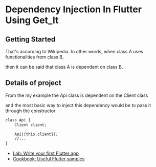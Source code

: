 # Dependency Injection In Flutter Using Get_It
 

## Getting Started

That's according to Wikipedia. In other words, when class A uses functionalities from class B,

then it can be said that class A is dependent on class B.

## Details of project
From the my example the Api class is dependent on the Client class

and the most basic way to inject this dependency would be to pass it through the constructor

```diff
class Api {
    Client client;

    Api({this.client});
    //...
}

```
 
- [Lab: Write your first Flutter app](https://docs.flutter.dev/get-started/codelab)
- [Cookbook: Useful Flutter samples](https://docs.flutter.dev/cookbook)

 
